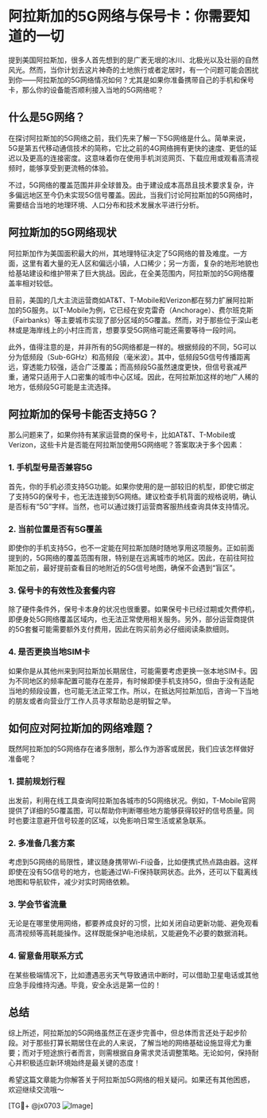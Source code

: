 # 阿拉斯加的5G网络与保号卡：你需要知道的一切

提到美国阿拉斯加，很多人首先想到的是广袤无垠的冰川、北极光以及壮丽的自然风光。然而，当你计划去这片神奇的土地旅行或者定居时，有一个问题可能会困扰到你——阿拉斯加的5G网络情况如何？尤其是如果你准备携带自己的手机和保号卡，那么你的设备能否顺利接入当地的5G网络呢？

## 什么是5G网络？

在探讨阿拉斯加的5G网络之前，我们先来了解一下5G网络是什么。简单来说，5G是第五代移动通信技术的简称，它比之前的4G网络拥有更快的速度、更低的延迟以及更高的连接密度。这意味着你在使用手机浏览网页、下载应用或观看高清视频时，能够享受到更流畅的体验。

不过，5G网络的覆盖范围并非全球普及。由于建设成本高昂且技术要求复杂，许多偏远地区至今仍未实现5G信号覆盖。因此，当我们讨论阿拉斯加的5G网络时，需要结合当地的地理环境、人口分布和技术发展水平进行分析。

## 阿拉斯加的5G网络现状

阿拉斯加作为美国面积最大的州，其地理特征决定了5G网络的普及难度。一方面，这里有着大量的无人区和偏远小镇，人口稀少；另一方面，复杂的地形地貌也给基站建设和维护带来了巨大挑战。因此，在全美范围内，阿拉斯加的5G网络覆盖率相对较低。

目前，美国的几大主流运营商如AT&T、T-Mobile和Verizon都在努力扩展阿拉斯加的5G服务。以T-Mobile为例，它已经在安克雷奇（Anchorage）、费尔班克斯（Fairbanks）等主要城市实现了部分区域的5G覆盖。然而，对于那些位于深山老林或是海岸线上的小村庄而言，想要享受5G网络可能还需要等待一段时间。

此外，值得注意的是，并非所有的5G网络都是一样的。根据频段的不同，5G可以分为低频段（Sub-6GHz）和高频段（毫米波）。其中，低频段5G信号传播距离远，穿透能力较强，适合广泛覆盖；而高频段5G虽然速度更快，但信号衰减严重，通常只适用于人口密集的城市中心区域。因此，在阿拉斯加这样的地广人稀的地方，低频段5G可能是主流选择。

## 阿拉斯加的保号卡能否支持5G？

那么问题来了，如果你持有某家运营商的保号卡，比如AT&T、T-Mobile或Verizon，这些卡片是否能在阿拉斯加使用5G网络呢？答案取决于多个因素：

### 1. 手机型号是否兼容5G
首先，你的手机必须支持5G功能。如果你使用的是一部较旧的机型，即使它绑定了支持5G的保号卡，也无法连接到5G网络。建议检查手机背面的规格说明，确认是否标有“5G”字样。当然，也可以通过拨打运营商客服热线查询具体支持情况。

### 2. 当前位置是否有5G覆盖
即使你的手机支持5G，也不一定能在阿拉斯加随时随地享用这项服务。正如前面提到的，5G网络的覆盖范围有限，特别是在远离城市的地区。因此，在前往阿拉斯加之前，最好提前查看目的地附近的5G信号地图，确保不会遇到“盲区”。

### 3. 保号卡的有效性及套餐内容
除了硬件条件外，保号卡本身的状况也很重要。如果保号卡已经过期或欠费停机，即便身处5G网络覆盖区域内，也无法正常使用相关服务。另外，部分运营商提供的5G套餐可能需要额外支付费用，因此在购买前务必仔细阅读条款细则。

### 4. 是否更换当地SIM卡
如果你是从其他州来到阿拉斯加长期居住，可能需要考虑更换一张本地SIM卡。因为不同地区的频率配置可能存在差异，有时候即便手机支持5G，但由于没有适配当地的频段设置，也可能无法正常工作。所以，在抵达阿拉斯加后，咨询一下当地的朋友或者向营业厅工作人员寻求帮助总是明智之举。

## 如何应对阿拉斯加的网络难题？

既然阿拉斯加的5G网络存在诸多限制，那么作为游客或居民，我们应该怎样做好准备呢？

### 1. 提前规划行程
出发前，利用在线工具查询阿拉斯加各城市的5G网络状况。例如，T-Mobile官网提供了详细的5G覆盖图，可以帮助你判断哪些地方能够获得较好的信号质量。同时也要注意避开信号较差的区域，以免影响日常生活或紧急联系。

### 2. 多准备几套方案
考虑到5G网络的局限性，建议随身携带Wi-Fi设备，比如便携式热点路由器。这样即使在没有5G信号的地方，也能通过Wi-Fi保持联网状态。此外，还可以下载离线地图和导航软件，减少对实时网络依赖。

### 3. 学会节省流量
无论是在哪里使用网络，都要养成良好的习惯，比如关闭自动更新功能、避免观看高清视频等高耗能操作。这样既能保护电池续航，又能避免不必要的数据消耗。

### 4. 留意备用联系方式
在某些极端情况下，比如遭遇恶劣天气导致通讯中断时，可以借助卫星电话或其他应急手段维持沟通。毕竟，安全永远是第一位的！

## 总结

综上所述，阿拉斯加的5G网络虽然正在逐步完善中，但总体而言还处于起步阶段。对于那些打算长期居住在此的人来说，了解当地的网络基础设施显得尤为重要；而对于短途旅行者而言，则需根据自身需求灵活调整策略。无论如何，保持耐心并积极适应新环境始终是最关键的态度！

希望这篇文章能为你解答关于阿拉斯加5G网络的相关疑问。如果还有其他困惑，欢迎继续交流哦～  

[TG💪+ @jx0703 ![Image](https://github.com/user-attachments/assets/dbca1d08-cadb-493c-b0ec-ad6f7a83f270)]